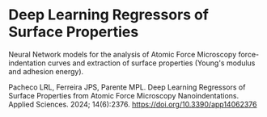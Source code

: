 # Deep Learning Regressors of Surface Properties

Neural Network models for the analysis of Atomic Force Microscopy force-indentation curves and extraction of surface properties (Young's modulus and adhesion energy).

Pacheco LRL, Ferreira JPS, Parente MPL. Deep Learning Regressors of Surface Properties from Atomic Force Microscopy Nanoindentations. Applied Sciences. 2024; 14(6):2376. https://doi.org/10.3390/app14062376
